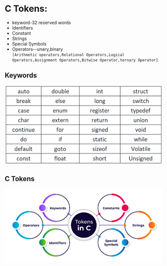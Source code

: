 # C Tokens:
* keyword-32 reserved words
* Identifiers
* Constant
* Strings
* Special Symbols
* Operators--unary,binary<br>
`[Arithmetic operators,Relational Operators,Logical Operators,Assignment Operators,Bitwise Operator,ternary Operator]`

## Keywords
<img src="./img//C-Keywords.png" alt="">

## C Tokens
<img src="./img/Tokens-in-C.png" alt="">
















